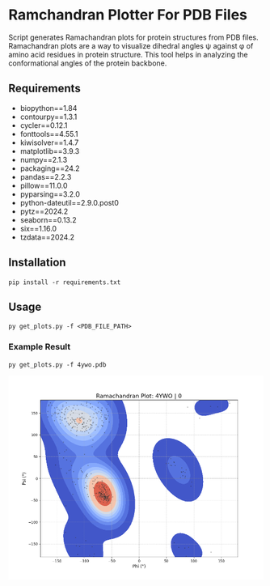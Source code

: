 # Ramchandran Plotter For PDB Files

Script generates Ramachandran plots for protein structures from PDB files. Ramachandran plots are a way to visualize dihedral angles ψ against φ of amino acid residues in protein structure. This tool helps in analyzing the conformational angles of the protein backbone.

## Requirements

- biopython==1.84
- contourpy==1.3.1
- cycler==0.12.1
- fonttools==4.55.1
- kiwisolver==1.4.7
- matplotlib==3.9.3
- numpy==2.1.3
- packaging==24.2
- pandas==2.2.3
- pillow==11.0.0
- pyparsing==3.2.0
- python-dateutil==2.9.0.post0
- pytz==2024.2
- seaborn==0.13.2
- six==1.16.0
- tzdata==2024.2


## Installation

```
pip install -r requirements.txt
```

## Usage

```
py get_plots.py -f <PDB_FILE_PATH>
```

### Example Result

```
py get_plots.py -f 4ywo.pdb
```

![Distance Matrix](./.media/4YWO_model_0_ramachandran_plot.png)

